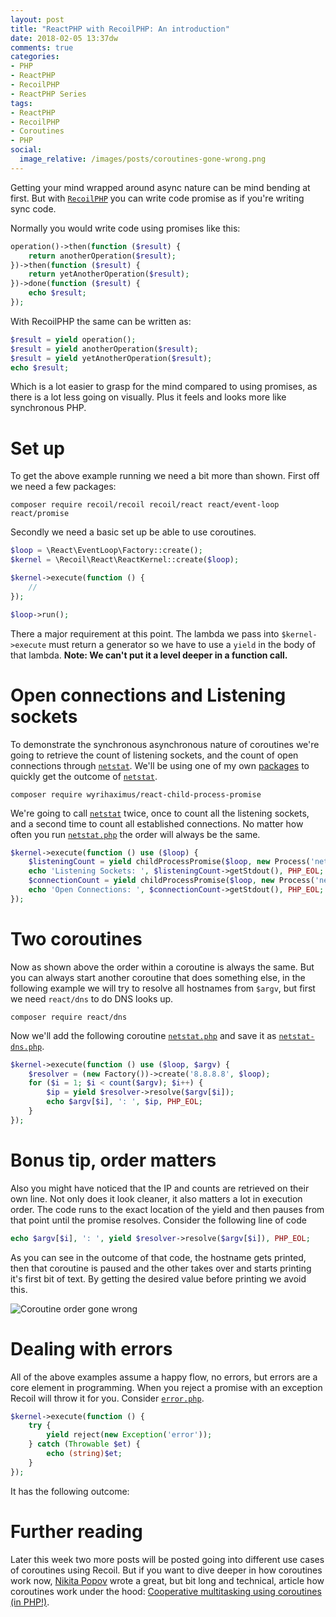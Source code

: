 ```yaml
---
layout: post
title: "ReactPHP with RecoilPHP: An introduction"
date: 2018-02-05 13:37dw
comments: true
categories:
- PHP
- ReactPHP
- RecoilPHP
- ReactPHP Series
tags:
- ReactPHP
- RecoilPHP
- Coroutines
- PHP
social:
  image_relative: /images/posts/coroutines-gone-wrong.png
---
```


Getting your mind wrapped around async nature can be mind bending at first. But with [`RecoilPHP`](https://github.com/recoilphp) 
you can write code promise as if you're writing sync code. 

<!-- More -->

Normally you would write code using promises like this:

```php
operation()->then(function ($result) {
    return anotherOperation($result);
})->then(function ($result) {
    return yetAnotherOperation($result);
})->done(function ($result) {
    echo $result;
});
``` 

With RecoilPHP the same can be written as:

```php
$result = yield operation();
$result = yield anotherOperation($result);
$result = yield yetAnotherOperation($result);
echo $result;
```

Which is a lot easier to grasp for the mind compared to using promises, as there is a lot less going on visually. Plus it feels 
and looks more like synchronous PHP.

# Set up

To get the above example running we need a bit more than shown. First off we need a few packages:

```shell
composer require recoil/recoil recoil/react react/event-loop react/promise
```

Secondly we need a basic set up be able to use coroutines.


```php
$loop = \React\EventLoop\Factory::create();
$kernel = \Recoil\React\ReactKernel::create($loop);

$kernel->execute(function () {
    //
});

$loop->run();
```

There a major requirement at this point. The lambda we pass into `$kernel->execute` must return a 
generator so we have to use a `yield` in the body of that lambda. **Note: We can't put it a level deeper in a function call.**

# Open connections and Listening sockets

To demonstrate the synchronous asynchronous nature of coroutines we're going to retrieve the count of listening sockets, and 
the count of open connections through [`netstat`](https://linux.die.net/man/8/netstat). We'll be using one of my own 
[packages](https://github.com/WyriHaximus/reactphp-child-process-promise) to quickly get the outcome of [`netstat`](https://linux.die.net/man/8/netstat).

```shell
composer require wyrihaximus/react-child-process-promise
```

We're going to call [`netstat`](https://linux.die.net/man/8/netstat) twice, once to count all the listening sockets, and a second time to count all established connections.
No matter how often you run [`netstat.php`](https://github.com/WyriHaximus/ReactBlogSeriesExamples/blob/master/recoil/netstat.php) the 
order will always be the same.

```php
$kernel->execute(function () use ($loop) {
    $listeningCount = yield childProcessPromise($loop, new Process('netstat -tulpen | wc -l'));
    echo 'Listening Sockets: ', $listeningCount->getStdout(), PHP_EOL;
    $connectionCount = yield childProcessPromise($loop, new Process('netstat -tupen | grep ESTABLISHED | wc -l'));
    echo 'Open Connections: ', $connectionCount->getStdout(), PHP_EOL;
});
```

<script src="https://asciinema.org/a/jjZCzmLxgKk8SNuDGo28s6lNW.js" id="asciicast-jjZCzmLxgKk8SNuDGo28s6lNW" async></script>

# Two coroutines

Now as shown above the order within a coroutine is always the same. But you can always start another coroutine that does something else, in 
the following example we will try to resolve all hostnames from `$argv`, but first we need `react/dns` to do DNS looks up.

```shell
composer require react/dns
```

Now we'll add the following coroutine [`netstat.php`](https://github.com/WyriHaximus/ReactBlogSeriesExamples/blob/master/recoil/netstat.php) 
and save it as [`netstat-dns.php`](https://github.com/WyriHaximus/ReactBlogSeriesExamples/blob/master/recoil/netstat-dns.php).

```php
$kernel->execute(function () use ($loop, $argv) {
    $resolver = (new Factory())->create('8.8.8.8', $loop);
    for ($i = 1; $i < count($argv); $i++) {
        $ip = yield $resolver->resolve($argv[$i]);
        echo $argv[$i], ': ', $ip, PHP_EOL;
    }
});
```

<script src="https://asciinema.org/a/kKb1Z1SoBfZEjnb92QEfjFqDE.js" id="asciicast-kKb1Z1SoBfZEjnb92QEfjFqDE" async></script>

# Bonus tip, order matters

Also you might have noticed that the IP and counts are retrieved on their own line. Not only  does it look cleaner, it also matters a lot 
in execution order. The code runs to the exact location of the yield and then pauses from that point until the promise resolves. Consider 
the following line of code

```php
echo $argv[$i], ': ', yield $resolver->resolve($argv[$i]), PHP_EOL;
```

As you can see in the outcome of that code, the hostname gets printed, then that coroutine is paused and the other takes over 
and starts printing it's first bit of text. By getting the desired value before printing we avoid this.

![Coroutine order gone wrong](/images/posts/coroutines-gone-wrong.png)

# Dealing with errors

All of the above examples assume a happy flow, no errors, but errors are a core element in programming. When you reject a promise 
with an exception Recoil will throw it for you. Consider [`error.php`](https://github.com/WyriHaximus/ReactBlogSeriesExamples/blob/master/recoil/error.php).

```php
$kernel->execute(function () {
    try {
        yield reject(new Exception('error'));
    } catch (Throwable $et) {
        echo (string)$et;
    }
});
```

It has the following outcome:

<script src="https://asciinema.org/a/qXtNNuXMcOdflT0Zd9JBcFAXG.js" id="asciicast-qXtNNuXMcOdflT0Zd9JBcFAXG" async></script>

# Further reading

Later this week two more posts will be posted going into different use cases of coroutines using Recoil. But if you want to dive 
deeper in how coroutines work now, [Nikita Popov](https://twitter.com/nikita_ppv) wrote a great, but bit long and technical, 
article how coroutines work under the hood:
[Cooperative multitasking using coroutines (in PHP!)](https://nikic.github.io/2012/12/22/Cooperative-multitasking-using-coroutines-in-PHP.html).
